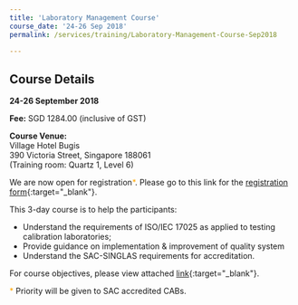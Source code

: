 ```yaml
---
title: 'Laboratory Management Course'
course_date: '24-26 Sep 2018'
permalink: /services/training/Laboratory-Management-Course-Sep2018

---
```



## Course Details
**24-26 September 2018**

**Fee:** SGD 1284.00 (inclusive of GST)

**Course Venue:**  
Village Hotel Bugis  
390 Victoria Street, Singapore 188061  
(Training room: Quartz 1, Level 6)

We are now open for registration<span style="color:orange;">*</span>.  Please go to this link for the [registration form](/files/registration-forms/Registration-form-(LM-and-IA-Sept-2018).docx){:target="_blank"}.

This 3-day course is to help the participants:  
* Understand the requirements of ISO/IEC 17025 as applied to testing calibration laboratories;  
* Provide guidance on implementation & improvement of quality system  
* Understand the SAC-SINGLAS requirements for accreditation.

For course objectives, please view attached [link](/files/training/Lab-Management-Course.pdf){:target="_blank"}.

<span style="color:orange">*</span> Priority will be given to SAC accredited CABs.
